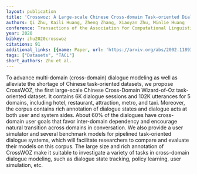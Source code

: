 ```yaml
---
layout: publication
title: 'Crosswoz: A Large-scale Chinese Cross-domain Task-oriented Dialogue Dataset'
authors: Qi Zhu, Kaili Huang, Zheng Zhang, Xiaoyan Zhu, Minlie Huang
conference: Transactions of the Association for Computational Linguistics
year: 2020
bibkey: zhu2020crosswoz
citations: 91
additional_links: [{name: Paper, url: 'https://arxiv.org/abs/2002.11893'}]
tags: ["Datasets", "TACL"]
short_authors: Zhu et al.
---
```

To advance multi-domain (cross-domain) dialogue modeling as well as alleviate
the shortage of Chinese task-oriented datasets, we propose CrossWOZ, the first
large-scale Chinese Cross-Domain Wizard-of-Oz task-oriented dataset. It
contains 6K dialogue sessions and 102K utterances for 5 domains, including
hotel, restaurant, attraction, metro, and taxi. Moreover, the corpus contains
rich annotation of dialogue states and dialogue acts at both user and system
sides. About 60% of the dialogues have cross-domain user goals that favor
inter-domain dependency and encourage natural transition across domains in
conversation. We also provide a user simulator and several benchmark models for
pipelined task-oriented dialogue systems, which will facilitate researchers to
compare and evaluate their models on this corpus. The large size and rich
annotation of CrossWOZ make it suitable to investigate a variety of tasks in
cross-domain dialogue modeling, such as dialogue state tracking, policy
learning, user simulation, etc.